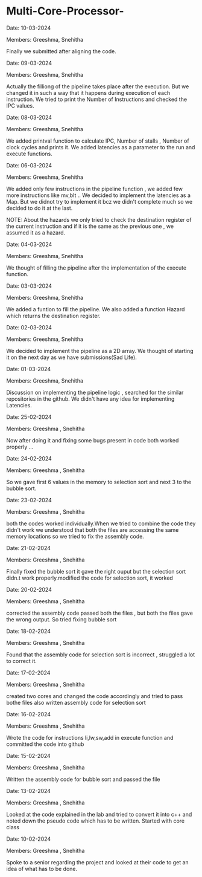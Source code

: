 # Multi-Core-Processor-
Date: 10-03-2024

Members: Greeshma, Snehitha

Finally we submitted after aligning the code.

Date: 09-03-2024

Members: Greeshma, Snehitha

Actually the filliong of the pipeline takes place after the execution. 
But we changed it in such a way that it happens during execution of each instruction. 
We tried to print the Number of Instructions and checked the  IPC values.

Date: 08-03-2024

Members: Greeshma, Snehitha

We added printval function to calculate IPC, Number of stalls , Number of clock cycles and prints it.
We added latencies as a parameter to the run and execute functions.

Date: 06-03-2024

Members: Greeshma, Snehitha

We added only few instructions in the pipeline function , we added few more  instructions like mv,blt ..
We decided to implement the latencies as a Map.
But we didnot try to implement it bcz we didn't complete much so we decided to do it at the last.

NOTE: About the hazards we only tried to check the destination register of the current instruction and if it is the same as the previous one , we assumed it as  a hazard.

Date: 04-03-2024

Members: Greeshma, Snehitha

We thought of filling the pipeline after the implementation of the execute function.  

Date: 03-03-2024

Members: Greeshma, Snehitha

We added a funtion to fill the pipeline.
We also added a function Hazard which returns the destination register.

Date: 02-03-2024

Members: Greeshma, Snehitha

We decided to implement the pipeline as a 2D array.
We thought of starting it on the next day as we have submissions(Sad Life).

Date: 01-03-2024

Members: Greeshma, Snehitha

Discussion on implementing the pipeline logic , searched for the similar repositories in the github.
We didn't have any idea for implementing Latencies.

Date: 25-02-2024

Members: Greeshma , Snehitha

Now after doing it and fixing some bugs present in code both worked properly ...

Date: 24-02-2024

Members: Greeshma , Snehitha

So we gave first 6 values in the memory to selection sort and next 3 to the bubble sort.

 Date: 23-02-2024
 
 Members: Greeshma , Snehitha
 
 both the codes worked individually.When we tried to combine the code they didn't work we understood that both the files are accessing the same memory locations 
 so we tried to fix the assembly code.
 
 Date: 21-02-2024
 
 Members: Greeshma , Snehitha
 
 Finally fixed the bubble sort 
 it gave the right ouput but the selection sort didn.t work properly.modified the code for selection sort, it worked

 Date: 20-02-2024
 
 Members: Greeshma , Snehitha
 
 corrected the assembly code passed both the files , but both the files gave the wrong output. 
 So tried fixing bubble sort 

 Date: 18-02-2024
 
 Members: Greeshma , Snehitha
 
 Found that the assembly code for selection sort is incorrect , struggled a lot to correct it.

 Date: 17-02-2024
 
 Members: Greeshma , Snehitha
 
 created two cores and changed the code accordingly and tried to pass bothe files also written assembly code for selection sort

 Date: 16-02-2024
 
 Members: Greeshma , Snehitha
 
 Wrote the code for instructions li,lw,sw,add in execute function and committed the code into github

 Date: 15-02-2024
 
 Members: Greeshma , Snehitha
 
 Written the assembly code for bubble sort  and passed the file

 Date: 13-02-2024
 
 Members: Greeshma , Snehitha
 
 Looked at the code explained in the lab and tried to convert it into c++ and noted down the pseudo code which has to be written.
 Started with core class
 
 Date: 10-02-2024
 
 Members: Greeshma , Snehitha
 
 Spoke to a senior regarding the project and looked at their code to get an idea of what has to be done.




 

  
 


 

 





  
  

